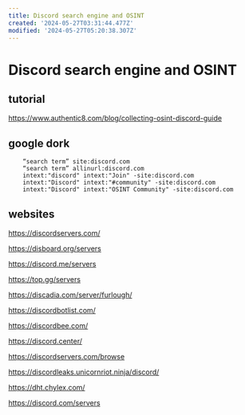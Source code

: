 ```yaml
---
title: Discord search engine and OSINT
created: '2024-05-27T03:31:44.477Z'
modified: '2024-05-27T05:20:38.307Z'
---
```


# Discord search engine and OSINT

## tutorial

https://www.authentic8.com/blog/collecting-osint-discord-guide

## google dork

```
    “search term” site:discord.com
    “search term” allinurl:discord.com
    intext:"discord" intext:"Join" -site:discord.com
    intext:"Discord" intext:"#community" -site:discord.com
    intext:"Discord" intext:"OSINT Community" -site:discord.com
```

## websites

https://discordservers.com/

https://disboard.org/servers

https://discord.me/servers

https://top.gg/servers

https://discadia.com/server/furlough/

https://discordbotlist.com/

https://discordbee.com/

https://discord.center/

https://discordservers.com/browse

https://discordleaks.unicornriot.ninja/discord/

https://dht.chylex.com/

https://discord.com/servers

